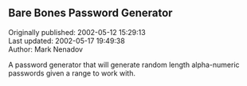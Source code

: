 ## Bare Bones Password Generator  
Originally published: 2002-05-12 15:29:13  
Last updated: 2002-05-17 19:49:38  
Author: Mark Nenadov  
  
A password generator that will generate random length alpha-numeric passwords given a range to work with.